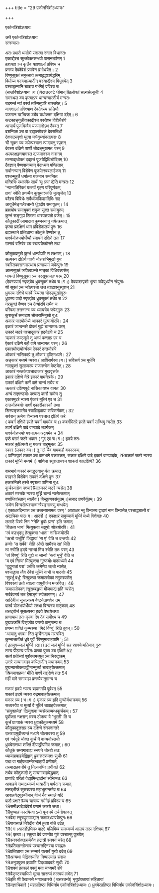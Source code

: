 +++
title = "29 एकोनत्रिंशोऽध्यायः"

+++





एकोनत्रिंशोऽध्यायः  




अथै एकोनत्रिंशोऽध्यायः  
रत्नन्यासः  
  
अतः प्रभाते धर्मात्मे स्नात्वा स्नान विधानतः  
एकाद्यैश्च सूत्कोक्तसन्ध्यो पासनतर्पणम् 1  
ब्रह्मयज्ञ ञ्च कृत्तैव यज्ञशालां प्रविश्य च  
प्रणम्य देवदेवेशं प्रणवेन प्रभोधयेत्। 2  
विष्णुसूक्तं समुच्चार्य क्रमादुद्धापयेद्धरिम्  
विमोच्य वस्त्रमाल्यादीन् वस्त्राद्यैश्च विभूषयेत् 3  
पश्चाद्रत्नानि चादाय गर्भगेहं प्रविश्य च  
(सप्तविंशोऽध्यायः।ग।)वेदात्तदवटे धीमान् खिलोक्तं सन्न्यसेत्सुधीः 4  
समस्थल ञ्च कृत्वाऽत्र धान्यन्यास्तीर्य मन्त्रतः  
उदगन्तं नवं वस्त्रं तस्मिन्नुपरि चास्तरेत्। 5  
यागशालां प्रविश्याथ देवदेवस्य सन्निधौ  
यजमान ऋत्विजा ञ्चैव यथोक्तम दक्षिणां ददेत्। 6  
कटकाङ्गुलीयकाद्यैश्च वस्त्रैश्च विविधैरपि  
आचार्यं पूजयित्वैव यजमानोऽथ दैववत् 7  
दशनिष्क ञ्च वा दद्यात्सोदकं देवसन्निधौ  
देवपादस्पृशो भूत्वा जपेयुर्ध्यानतत्पराः 8  
श्री सूक्त ञ्च जपेत्पश्चात्त त्पादावनु स्पृशन्  
देवस्य दक्षिणे पार्श्वे चोदङ्मुखमतः परम् 9  
अल्पदक्षइणयागस्त द्यजमानस्य नाशनम्  
तस्माद्यथोक्तं दद्यात्तं पूजयेद्विधिचोदितम् 10  
दैवज्ञान् वैष्णवानन्यान् वेदाध्यन पण्डितान्  
सर्वानन्यान् विशेषेण पूजयेत्स्वबलार्हकम् 11  
पश्चन्मुहुर्ते धर्मात्मा यजमान समन्वितः  
मन्त्रिभिः स्थापकैः सार्धं 'भूः प्रप' द्येति मन्त्रतः 12  
'न्यानातिरिक्तं यत्सर्वं गृहण परिपूर्णकम्  
क्षण' स्वेति प्रणम्यैन कुसुमाञ्जलि मुत्सृजेत् 13  
वदैश्च विविधैः सर्वैर्ध्वजपिञ्छादिभिः सह  
आयुधैर्मङ्गलैश्चान्यै र्धूपदीप समायुतम्। 14  
ब्रह्मघोष समायुक्तं शकुन सूक्त समायुतम्  
कुम्भं सङ्गृह्य शिरसा धारयन्नग्रतो व्रजेत्। 15  
कौतुकादीं त्समादाय कुम्भस्यानु नयेत्क्रमात्  
कृत्वा प्रदक्षिणं धाम प्रविशेदालयं पुनः 16  
ब्रह्मस्थाने प्रतिष्ठाप्य कौतुकं वैष्णवेन तु  
पार्श्वयोरुभयोर्धेव्यौ स्नापनं दक्षिणे ततः 17  
उत्सवं बलिबेर ञ्च स्थापयेच्चोत्तरे तथा  
  
  
कौतुकप्रमुखे कुम्भं धान्योपरि स लक्षणम्। 18  
सन्न्यस्य दक्षिणे पार्श्वे चोत्तराभिमुखो बुधः  
स्वस्तिकासनमास्थाय प्राणायामं जपेत्पुनः 19  
आत्मसूक्तं जपित्वाऽन्ते मातृकां विधिवन्न्यसेत्  
धायन्ते विष्णुसूक्त ञ्च नरसूक्तमतः परम् 20  
(देवस्यपादं स्पृष्ट्वैव ध्रुवसूक्तं तथैव च।ग।) देवपादस्पृशो भूत्वा जपेयुर्ध्यान संयुताः  
श्री सूक्तं ञ्च जपेत्पश्चा त्तत्त त्पादावनुस्पृशन् 21  
ध्रुवस्य दक्षिणे पार्श्वे स्थित्वा चोदङ्मुखोगुरुः  
ध्रुवस्य पादौ स्पृष्ट्वैव ध्रुवसूक्तं तथैव च 22  
नरसूक्तं वैष्णव ञ्च देव्योरपि तथैव च  
परिषदां तत्तन्मन्त्र ञ्च ध्यायन्नेव जपेद्गुरुः 23  
कुशकूर्चं समादाय चोत्तराभिमुखो बुधः  
अकारं पादयोर्मध्ये आकारं गुल्फयोरपि। 24  
इकारं जान्वन्तरे प्रोक्तं गुह्ये चान्यमतः परम्  
उकारं जठरे पश्चादूकारं हृदयेऽपि च 25  
ऋकारं कण्ठमूले तु अन्यं कण्ठाग्र एव च  
ऐकारं दक्षिणे बहौ वामे चान्यमतः परम्। 26  
एकारमोष्ठयोर्न्यस्य ऐकारं दन्तयोरपि  
ओकारं नासिकाग्रे तु औकारं दृष्टिमध्यमे। 27  
अङ्कारं मध्यमे न्यस्य ( आविसर्गस्य।ग।) सविसर्ग ञ्च मूर्धनि  
नादयुक्तं सुसन्न्यस्य राजमन्त्रेण वेष्टयेत्। 28  
आकारं मस्तकेपश्चादाकारं मुखवृत्तके  
इकारं दक्षिणे नेत्रे इकारं वामनेत्रके। 29  
उकारं दक्षिणे कर्णे वामे चान्यं तथैव च  
ऋकारं दक्षिणपुटे नासिकायश्च वामतः 30  
अन्यं तद्गण्डयोः पश्चात् कारौ क्रमेण तु  
एकारमुदरे न्यस्य ऐकारं मूर्ध्नि एव च 31  
दन्तयोरुबयोः पार्श्वे एकारौकारकौ तथा  
शिस्यङ्कारमेव स्याज्ञिह्‌वायां सविसर्गकम्। 32  
सर्वरान् क्रमेण विन्यस्य पश्चात्त द्दक्षिणे करे  
( कवर्गं दक्षिणे हस्ते चवर्गं वाममेव च।) कवर्गमितरे हस्ते चवर्गं सन्धिषु न्यसेत् 33  
टवर्गं दक्षिणे पादे वामपादे तवर्गकम्  
पार्श्वयोरुभयोः पश्चात्पकारद्वयमेव च 34  
पृष्ठे बरारं जठरे भकार ( गुद एव च।ग।) हृदये ततः  
मकारं कुक्षिमध्ये तु यकारं बाहुमूलतः 35  
रकारं (लकार ञ्च।) तु गले चैव वामबाहौ वकारकम्  
( पाणिस्पृशं शकार ञ्च वामभागे षकारकम्, सकार दक्षिणे पादे हकारं वामपादके, ?Rळकारं जठरे न्यस्य  
क्षकारं मूर्ध्नि मध्यमे।) पाणिना स्पृशताधश्च शाकरां वग्रदक्षिणे? 36  
  
  
वामभागे षकारं स्याद्धृदयाधूर्ध्वतः क्रमात्  
परहस्ते विशेषेण सकारं दक्षिणे पुनः 37  
हकारमितरे हस्ते स्पृशता पाणिना बुधः  
कूर्चस्याग्रेण पश्चा?Rळ्ळकारं जठरे न्यसेत् 38  
क्षकारं मस्तके न्यस्य मूर्थ्नि चान्यं न्यसेत्क्रमात्  
वर्णाधिपांस्तान् ध्यत्वैव ( बिन्दुप्रणवसंयुतम्।)सनाद प्रणवैर्युतम्। 39  
क्रमेण विन्यसेत्पश्चान्मन्त्रैरङ्गान्त्सु बन्धयेत्  
( एकाक्षरदिन्यास ञ्च तत्त्वन्यासमतः परम् ' अष्टाक्षर न्तु विन्यस्य द्वादशं नाम विन्यसेत् पश्चाद्ध्यात्यै व'  
अद्यधिकः पाठः ग। आदर्शे।) एकाक्षरं समुच्चार्य मूर्ध्नि मध्ये विशेषतः 40  
ललाटे विश्वे निम 'ग्नेति भ्रुवोः प्राण' इति क्रमात्  
'वितत्य भाण' मित्युक्त्वा चक्षुषोः श्रोत्रयोरपि। 41  
'त्वं वज्रभृद्भू तेत्युक्त्वा 'धाता' नासिकयोरपि  
'ऋचो यजूंषि' जिह्वायां 'स ए' षेति च दन्तयोः 42  
हन्वोः 'स सर्ववे' त्तेति ओष्ठे सामैश्च सा' मिति  
त्व स्त्रीति हृदये नाभ्यां मित्र श्चेति ततः परम् 43  
'त्वं विष्णु' रिति गुह्ये च जान्वो 'स्त्वं भूर्भु' वेति च  
'य एवं नित्य' मित्युक्त्वा गुल्फयोः पादमध्यमे 44  
'बुद्धुमातां परा' ञ्चेति क्रमेणेव ऋचो न्यसेत्  
पश्चाद्ध्या त्वैव देवेशं मूर्ध्नि नाभौ च पादयोः 45  
'सुवर्भु वर्धु' रित्युक्त्वा क्रमाल्लोकां त्सुसन्न्यसेत्  
विश्वरूपं ततो ध्यात्वा वायुबीजेन मन्त्रवित्। 46  
क्रमाल्लोकान् त्सुसम्बद्ध्या बीजमाद्यं हृति न्यसेत्  
सर्वदेवमयं तत्र हेमाङ्गं सर्वकारणम्। 47  
आदिबीजं सुसन्न्यस्य वेष्टयेत्प्रणवेन तम्  
पार्श्व योरुभयोर्धेव्यो स्तथा विन्यस्य मातृकाम् 48  
तत्तद्बीजं सुसन्न्यस्य हृदये वेष्टयेत्तथा  
प्राणायामं ततः कृत्वा देव देवं समीक्ष्य च 49  
पुष्पाञ्जलिं विसृज्यैव प्रणम्यै वानुमान्य च  
प्रणम्य शक्तिं कुम्भस्था 'मिदं विष्णु' रिति ब्रुवन्। 50  
'आयातु भगवा' नित कूर्चेनादाय मस्त्रवित्  
कुम्भाच्छक्तिं ध्रुवे पूर्वं 'विष्णुमावाहयामि '; 51  
( इतमूषज्जलं मूर्ध्नि।ख।) इदं जलं मूर्ध्नि सह स्रावयेन्मतिमान् गुरुः  
तस्य पीठस्य परितः प्राच्यां पुरुष ञ्च द्दक्षिणे 52  
सत्यं प्रतीच्यां पूर्वोक्तमच्युत ञ्च निरुद्धकम्  
उत्तरे सम्यगावाह्य कपिलादीन् यथाक्रमम् 53  
पुष्पन्यासोक्तवद्धीमान्मूर्त्या चावाहयेत्क्रमात्  
'श्रियमावाहया' मीति पार्श्वे तद्दक्षिणे ततः 54  
महीं वामे समावाह्य प्रणम्यैवानुमान्य च  
  
  
मकारं हृदये न्यस्य ब्रह्मणमपि पूर्ववत् 55  
शकारं हृदये न्यस्य रुद्रमावाहयेत्क्रमात्  
मकार ञ्च ( भ।ग।) भृकार ञ्च हृदि मुन्योर्यधाक्रमम्‌ 56  
सन्न्यस्यैव च मूर्त्या वै मूर्ध्नि चावाहयेत्क्रमात्  
'संयुक्तमेत' दित्युक्त्वा न्यसेत्सम्बन्धकूर्चकम्। 57  
पूर्वोक्ता नक्षरान् न्नस्य टोक्त्वा वै 'भूरती' ति च  
कूर्चं प्रागग्रकं न्यस्य ध्रुवकौतुकमध्यमे 58  
कौतुकादुत्तराग्र ञ्च दक्षिणे स्नपनान्तरे  
उत्तराग्रमुदीच्यन्तं मध्यमे चोत्सवस्य तु 59  
एवं गर्भगृहे चोक्त कूर्चं नै वान्ययोस्तयोः  
ध्रुवबेरात्तथा शक्तिं दीपाद्धीपमिव क्रमात्। 60  
कौतुके सम्यगावाह्य स्नपने चोत्तवे ततः  
ध्यायन्नावाहयेद्विद्वान् ध्रुवात्तत्क्रमशः सुधीः 61  
यथा वा गार्हपत्वाग्नेरन्वाहार्ये प्रणीयते,  
तस्मादाहवनीये तु नित्यमग्निः प्रणीयते 62  
तथैव कौतुकादौ तु सम्यगावाहयेद्ध्रुवात्  
प्रागादि परितो वेद्यामिन्द्रादीनां स्वनामतः 63  
आवाहये त्तथाऽभ्यर्च्य धात्रादीन् पार्षदान् क्रमात्  
तत्तद्भीजं सुसन्न्यस्य महाभूतान्तमेव च 64  
आवाहयेद्गुरुर्धीमान् बीजं नैव स्थाले यदि  
पादौ प्रक्षा?Rळ्य चाचम्य गर्भगेहं प्रविश्य च 65  
?Rसमीक्ष्यदेवदेवेशं प्रणामं कारये त्तथा।  
?Rपुण्याहं कारयित्वा ऽन्ते पूजचये दर्चनोक्तवत्  
?Rवेदां त्सूत्रपुराणाद्यान् क्रमादध्यापयेत्पुनः 66  
?Rपायसान्नं निवेद्यैव होमं हुत्वा बलिं ददेत्  
?R( ग।आदर्शेऽधिकः पाठः) बलिबिम्बं समभ्यर्च्य आलयं तत्प्र दक्षिणम् 67  
?R( कृत्वा।) स्तुत्वा देवं प्रणम्यैव गुरुं पश्चात्सु पूजयेत्  
?Rस्नपनोक्तक्रमेणैव तद्रात्रौ स्नपनं चरेत् 68  
?Rप्रतिष्ठान्तोत्सवं पश्चात्तद्दिनस्या पराह्णतः  
?Rप्रतिष्ठाया ञ्च सम्भारं यत्सर्वं गुरवे ददेत् 69  
?Rअन्यथा चेद्विनश्यन्ति निष्फल्यान्न संशयः  
?Rअनुपयुक्त द्रव्याणि पिदध्यादवटे सुधीः 70  
?Rशक्यं तत्फलं वक्तुं मया चाप्यमरै रपि  
?Rवैकुण्ठस्याधिपो भूत्वा सारूप्यं तत्स्वयं लभेत् 71  
?Rइति श्री वैखानसे भगवच्छास्त्रे ( उत्तरतन्त्रे) भृगुप्रोक्तायां संहितायां  
?Rयज्ञाधिकारे ( महाप्रतिष्ठा विधिर्नाम एकोनत्रिंशोऽध्यायः।) ध्रुवबेरप्रतिष्ठा विधिर्नाम एकोनत्रिंशोऽध्यायः।  
